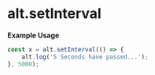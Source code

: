 # alt.setInterval

**Example Usage**

```js
const x = alt.setInterval(() => {
    alt.log('5 Seconds have passed...');
}, 5000);
```
